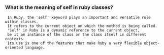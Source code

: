 ### What is the meaning of self in ruby classes?

     In Ruby, the 'self' keyword plays an important and versatile role within classes. 
     It refers to the current object on which the method is being called. 
     'Self' in Ruby is a dynamic reference to the current object, 
     be it an instance of the class or the class itself in different contexts. 
     Its use is one of the features that make Ruby a very flexible object-oriented language.
